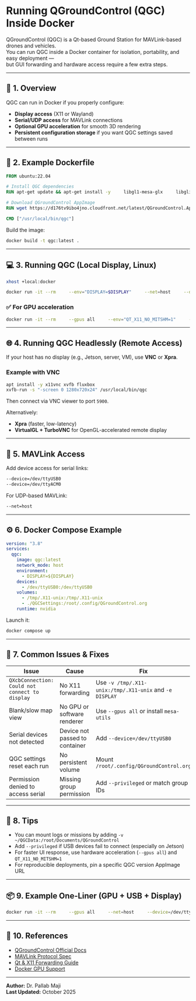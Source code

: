# Running QGroundControl (QGC) Inside Docker

QGroundControl (QGC) is a Qt-based Ground Station for MAVLink-based drones and vehicles.  
You can run QGC inside a Docker container for isolation, portability, and easy deployment —  
but GUI forwarding and hardware access require a few extra steps.

---

## 🧩 1. Overview

QGC can run in Docker if you properly configure:

- **Display access** (X11 or Wayland)
- **Serial/UDP access** for MAVLink connections
- **Optional GPU acceleration** for smooth 3D rendering
- **Persistent configuration storage** if you want QGC settings saved between runs

---

## 🐳 2. Example Dockerfile

```dockerfile
FROM ubuntu:22.04

# Install QGC dependencies
RUN apt-get update && apt-get install -y     libgl1-mesa-glx     libglib2.0-0     libpulse0     libx11-xcb1     libnss3     libxcomposite1     libxcursor1     libxdamage1     libxi6     libxtst6     libxrandr2     libasound2     libxkbcommon-x11-0     x11-apps     wget     && rm -rf /var/lib/apt/lists/*

# Download QGroundControl AppImage
RUN wget https://d176tv9ibo4jno.cloudfront.net/latest/QGroundControl.AppImage -O /usr/local/bin/qgc     && chmod +x /usr/local/bin/qgc

CMD ["/usr/local/bin/qgc"]
```

Build the image:
```bash
docker build -t qgc:latest .
```

---

## 💻 3. Running QGC (Local Display, Linux)

```bash
xhost +local:docker

docker run -it --rm     --env="DISPLAY=$DISPLAY"     --net=host     --device=/dev/ttyUSB0     -v /tmp/.X11-unix:/tmp/.X11-unix     qgc:latest
```

### ✅ For GPU acceleration
```bash
docker run -it --rm     --gpus all     --env="QT_X11_NO_MITSHM=1"     --env="DISPLAY=$DISPLAY"     --net=host     -v /tmp/.X11-unix:/tmp/.X11-unix     qgc:latest
```

---

## 🌐 4. Running QGC Headlessly (Remote Access)

If your host has no display (e.g., Jetson, server, VM), use **VNC** or **Xpra**.

### Example with VNC
```bash
apt install -y x11vnc xvfb fluxbox
xvfb-run -s "-screen 0 1280x720x24" /usr/local/bin/qgc
```

Then connect via VNC viewer to port `5900`.

Alternatively:
- **Xpra** (faster, low-latency)
- **VirtualGL + TurboVNC** for OpenGL-accelerated remote display

---

## 🔌 5. MAVLink Access

Add device access for serial links:
```bash
--device=/dev/ttyUSB0
--device=/dev/ttyACM0
```

For UDP-based MAVLink:
```bash
--net=host
```

---

## ⚙️ 6. Docker Compose Example

```yaml
version: "3.8"
services:
  qgc:
    image: qgc:latest
    network_mode: host
    environment:
      - DISPLAY=${DISPLAY}
    devices:
      - /dev/ttyUSB0:/dev/ttyUSB0
    volumes:
      - /tmp/.X11-unix:/tmp/.X11-unix
      - ./QGCSettings:/root/.config/QGroundControl.org
    runtime: nvidia
```

Launch it:
```bash
docker compose up
```

---

## 🚧 7. Common Issues & Fixes

| Issue | Cause | Fix |
|-------|--------|------|
| `QXcbConnection: Could not connect to display` | No X11 forwarding | Use `-v /tmp/.X11-unix:/tmp/.X11-unix` and `-e DISPLAY` |
| Blank/slow map view | No GPU or software renderer | Use `--gpus all` or install `mesa-utils` |
| Serial devices not detected | Device not passed to container | Add `--device=/dev/ttyUSB0` |
| QGC settings reset each run | No persistent volume | Mount `/root/.config/QGroundControl.org` |
| Permission denied to access serial | Missing group permission | Add `--privileged` or match group IDs |

---

## 🧠 8. Tips

- You can mount logs or missions by adding `-v ~/QGCData:/root/Documents/QGroundControl`
- Add `--privileged` if USB devices fail to connect (especially on Jetson)
- For faster UI response, use hardware acceleration (`--gpus all`) and `QT_X11_NO_MITSHM=1`
- For reproducible deployments, pin a specific QGC version AppImage URL

---

## 📦 9. Example One-Liner (GPU + USB + Display)

```bash
docker run -it --rm     --gpus all     --net=host     --device=/dev/ttyUSB0     -e DISPLAY=$DISPLAY     -v /tmp/.X11-unix:/tmp/.X11-unix     -v ./QGCSettings:/root/.config/QGroundControl.org     qgc:latest
```

---

## 🧾 10. References

- [QGroundControl Official Docs](https://docs.qgroundcontrol.com/)
- [MAVLink Protocol Spec](https://mavlink.io/en/)
- [Qt & X11 Forwarding Guide](https://wiki.qt.io/X11_forwarding)
- [Docker GPU Support](https://docs.nvidia.com/datacenter/cloud-native/container-toolkit/install-guide.html)

---

**Author:** Dr. Pallab Maji  
**Last Updated:** October 2025  
